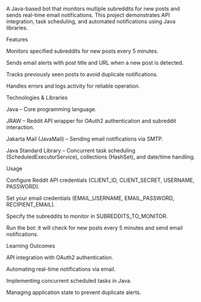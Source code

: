 
A Java-based bot that monitors multiple subreddits for new posts and sends real-time email notifications. This project demonstrates API integration, task scheduling, and automated notifications using Java libraries.

Features

Monitors specified subreddits for new posts every 5 minutes.

Sends email alerts with post title and URL when a new post is detected.

Tracks previously seen posts to avoid duplicate notifications.

Handles errors and logs activity for reliable operation.

Technologies & Libraries

Java – Core programming language.

JRAW – Reddit API wrapper for OAuth2 authentication and subreddit interaction.

Jakarta Mail (JavaMail) – Sending email notifications via SMTP.

Java Standard Library – Concurrent task scheduling (ScheduledExecutorService), collections (HashSet), and date/time handling.

Usage

Configure Reddit API credentials (CLIENT_ID, CLIENT_SECRET, USERNAME, PASSWORD).

Set your email credentials (EMAIL_USERNAME, EMAIL_PASSWORD, RECIPIENT_EMAIL).

Specify the subreddits to monitor in SUBREDDITS_TO_MONITOR.

Run the bot: it will check for new posts every 5 minutes and send email notifications.

Learning Outcomes

API integration with OAuth2 authentication.

Automating real-time notifications via email.

Implementing concurrent scheduled tasks in Java.

Managing application state to prevent duplicate alerts.
